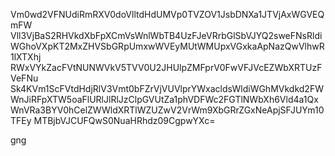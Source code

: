 Vm0wd2VFNUdiRmRXV0doVlltdHdUMVp0TVZOV1JsbDNXa1JTVjAxWGVEQmFW
Vll3VjBaS2RHVkdXbFpXCmVsWnlWbTB4UzFJeVRrbGlSbVJYQ2sweFNsRldi
WGhoVXpKT2MxZHVSbGRpUmxwWVEyMUtWMUpxVGxkaApNazQwVlhwR1lXTXhj
RWxVYkZacFVtNUNWVkV5TVV0U2JHUlpZMFprV0FwVFJVcEZWbXRTUzFVeFNu
Sk4KVm1ScFVtdHdjRlV3Vmt0bFZrVjVUVlprYWxacldsWldiWGhMVkdkd2FW
WnJiRFpXTW5oaFlURlJlRlJzClpGVUtZa1phVDFWc2FGTlNWbXh6Vld4a1Qx
WnVRa3BYV0hCelZWWldXRTlWZUZwV2VrWm9XbGRrZGxNeApjSFJUYm10TFEy
MTBjbVJCUFQwS0NuaHRhdz09CgpwYXc=

gng